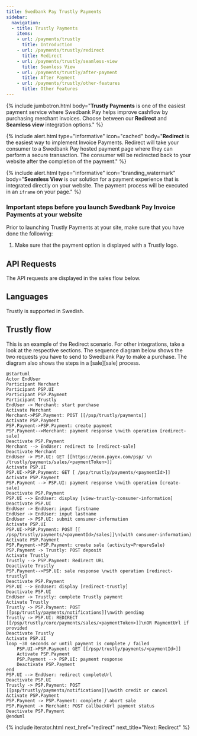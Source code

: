 ```yaml
---
title: Swedbank Pay Trustly Payments
sidebar:
  navigation:
  - title: Trustly Payments
    items:
    - url: /payments/trustly
      title: Introduction
    - url: /payments/trustly/redirect
      title: Redirect
    - url: /payments/trustly/seamless-view
      title: Seamless View
    - url: /payments/trustly/after-payment
      title: After Payment
    - url: /payments/trustly/other-features
      title: Other Features
---
```


{% include jumbotron.html body="**Trustly Payments** is one of the easiest
                                payment service where Swedbank Pay helps improve
                                cashflow by purchasing merchant invoices. Choose
                                between our **Redirect** and
                                **Seamless view** integration options." %}

{% include alert.html type="informative"
                      icon="cached"
                      body="**Redirect** is the easiest way to implement Invoice
                      Payments. Redirect will take your consumer to a Swedbank
                      Pay hosted payment page where they can perform a secure
                      transaction. The consumer will be redirected back to your
                      website after the completion of the payment." %}

{% include alert.html type="informative"
                      icon="branding_watermark"
                      body="**Seamless View** is our solution for a payment
                      experience that is integrated directly on your website.
                      The payment process will be executed in an `iframe` on
                      your page." %}

### Important steps before you launch Swedbank Pay Invoice Payments at your website

Prior to launching Trustly Payments at your site, make sure that
you have done the following:

1. Make sure that the payment option is displayed with a Trustly logo.

## API Requests

The API requests are displayed in the sales flow below.

## Languages

Trustly is supported in Swedish.

## Trustly flow

This is an example of the Redirect scenario. For other integrations, take a
look at the respective sections. The sequence diagram below shows the two
requests you have to send to Swedbank Pay to make a purchase. The diagram also
shows the steps in a [sale][sale] process.

```plantuml
@startuml
Actor EndUser
Participant Merchant
Participant PSP.UI
Participant PSP.Payment
Participant Trustly
EndUser -> Merchant: start purchase
Activate Merchant
Merchant->PSP.Payment: POST [[/psp/trustly/payments]]
Activate PSP.Payment
PSP.Payment->PSP.Payment: create payment
PSP.Payment-->Merchant: payment response \nwith operation [redirect-sale]
Deactivate PSP.Payment
Merchant --> EndUser: redirect to [redirect-sale]
Deactivate Merchant
EndUser -> PSP.UI: GET [[https://ecom.payex.com/psp/ \n /trustly/payments/sales/<paymentToken>]]
Activate PSP.UI
PSP.UI->PSP.Payment: GET [ /psp/trustly/payments/<paymentId>]]
Activate PSP.Payment
PSP.Payment --> PSP.UI: payment response \nwith operation [create-sale]
Deactivate PSP.Payment
PSP.UI --> EndUser: display [view-trustly-consumer-information]
Deactivate PSP.UI
EndUser -> EndUser: input firstname
EndUser -> EndUser: input lastname
EndUser -> PSP.UI: submit consumer-information
Activate PSP.UI
PSP.UI->PSP.Payment: POST [[ /psp/trustly/payments/<paymentId>/sales]]\n(with consumer-information)
Activate PSP.Payment
PSP.Payment->PSP.Payment: create sale (activity=PrepareSale)
PSP.Payment -> Trustly: POST deposit
Activate Trustly
Trustly --> PSP.Payment: Redirect URL
Deactivate Trustly
PSP.Payment-->PSP.UI: sale response \nwith operation [redirect-trustly]
Deactivate PSP.Payment
PSP.UI --> EndUser: display [redirect-trustly]
Deactivate PSP.UI
EndUser -> Trustly: complete Trustly payment
Activate Trustly
Trustly -> PSP.Payment: POST [[psp/trustly/payments/notifications]]\nwith pending
Trustly -> PSP.UI: REDIRECT [[/psp/trustly/core/payments/sales/<paymentToken>]]\nOR PaymentUrl if provided
Deactivate Trustly
Activate PSP.UI
loop ~30 seconds or until payment is complete / failed
    PSP.UI->PSP.Payment: GET [[/psp/trustly/payments/<paymentId>]]
    Activate PSP.Payment
    PSP.Payment --> PSP.UI: payment response
    Deactivate PSP.Payment
end
PSP.UI --> EndUser: redirect completeUrl
Deactivate PSP.UI
Trustly -> PSP.Payment: POST [[psp/trustly/payments/notifications]]\nwith credit or cancel
Activate PSP.Payment
PSP.Payment -> PSP.Payment: complete / abort sale
PSP.Payment -> Merchant: POST callbackUrl payment status
Deactivate PSP.Payment
@enduml
```

{% include iterator.html next_href="redirect" next_title="Next: Redirect" %}

[after-payment]: /payments/trustly/after-payment
[callback-api]: /payments/trustly/other-features#callback
[financing-consumer]: /payments/trustly/other-features#financing-consumer
[no-png]: /assets/img/flag-norway.png
[optional-features]: /payments/trustly/optional-features
[recur]: /payments/trustly/other-features#recur
[redirect]: /payments/trustly/redirect
[purchase]: /payments/trustly/other-features#create-payment
[se-png]: /assets/img/flag-sweden.png
[setup-mail-finland]: mailto:verkkokauppa.setup@swedbankpay.fi
[setup-mail-norway]: mailto:ehandelsetup@swedbankpay.no
[setup-mail-sweden]: mailto:ehandelsetup@swedbankpay.se
[verify]: /payments/trustly/other-features#verify

